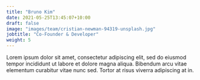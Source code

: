 ```yaml
---
title: "Bruno Kim"
date: 2021-05-25T13:45:07+10:00
draft: false
image: "images/team/cristian-newman-94319-unsplash.jpg"
jobtitle: "Co-Founder & Developer"
weight: 5
---
```


Lorem ipsum dolor sit amet, consectetur adipiscing elit, sed do eiusmod tempor incididunt ut labore et dolore magna aliqua. Bibendum arcu vitae elementum curabitur vitae nunc sed. Tortor at risus viverra adipiscing at in.
